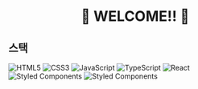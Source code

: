 <h1 align="center">👋  WELCOME!! 👋</h1>

<!-- <div align="center">
    
[![sstaar91's GitHub stats](https://github-readme-stats.vercel.app/api?username=sstaar91&show_icons=true&theme=highcontrast)](https://github.com/sstaar91/github-readme-stats)
[![Top Langs](https://github-readme-stats.vercel.app/api/top-langs/?username=sstaar91&layout=compact&theme=highcontrast&langs_count=8)](https://github.com/sstaar91/github-readme-stats)
    
</div> -->

<!-- ## 포트폴리오

[![Notion](https://img.shields.io/badge/Notion-%23000000.svg?style=for-the-badge&logo=notion&logoColor=white)](https://www.notion.so/KIM-MYUNG-SUNG-6166f7cb7478406fa018a536a2d3f532) -->

## 스택

![HTML5](https://img.shields.io/badge/html5-E34F26.svg?style=for-the-badge&logo=html5&logoColor=white)
![CSS3](https://img.shields.io/badge/css3-1572B6.svg?style=for-the-badge&logo=css3&logoColor=white)
![JavaScript](https://img.shields.io/badge/javascript-%23323330.svg?style=for-the-badge&logo=javascript&logoColor=%23F7DF1E)
![TypeScript](https://img.shields.io/badge/typescript-%23007ACC.svg?style=for-the-badge&logo=typescript&logoColor=white)
![React](https://img.shields.io/badge/react-%2320232a.svg?style=for-the-badge&logo=react&logoColor=%2361DAFB)
![Styled Components](https://img.shields.io/badge/sass-DB7093?style=for-the-badge&logo=sass&logoColor=white)
![Styled Components](https://img.shields.io/badge/styled--components-8D5078?style=for-the-badge&logo=styled-components&logoColor=white)


  
